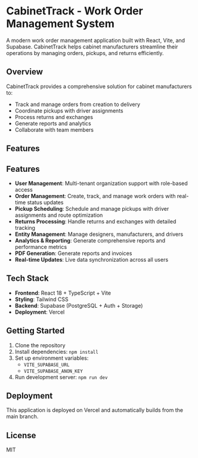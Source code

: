 # CabinetTrack - Work Order Management System

A modern work order management application built with React, Vite, and Supabase. CabinetTrack helps cabinet manufacturers streamline their operations by managing orders, pickups, and returns efficiently.

## Overview

CabinetTrack provides a comprehensive solution for cabinet manufacturers to:
- Track and manage orders from creation to delivery
- Coordinate pickups with driver assignments
- Process returns and exchanges
- Generate reports and analytics
- Collaborate with team members

## Features

## Features

- **User Management**: Multi-tenant organization support with role-based access
- **Order Management**: Create, track, and manage work orders with real-time status updates
- **Pickup Scheduling**: Schedule and manage pickups with driver assignments and route optimization
- **Returns Processing**: Handle returns and exchanges with detailed tracking
- **Entity Management**: Manage designers, manufacturers, and drivers
- **Analytics & Reporting**: Generate comprehensive reports and performance metrics
- **PDF Generation**: Generate reports and invoices
- **Real-time Updates**: Live data synchronization across all users

## Tech Stack

- **Frontend**: React 18 + TypeScript + Vite
- **Styling**: Tailwind CSS
- **Backend**: Supabase (PostgreSQL + Auth + Storage)
- **Deployment**: Vercel

## Getting Started

1. Clone the repository
2. Install dependencies: `npm install`
3. Set up environment variables:
   - `VITE_SUPABASE_URL`
   - `VITE_SUPABASE_ANON_KEY`
4. Run development server: `npm run dev`

## Deployment

This application is deployed on Vercel and automatically builds from the main branch.

## License

MIT
